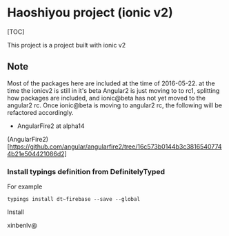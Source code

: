 # Haoshiyou project (ionic v2)

[TOC]

This project is a project built with ionic v2

## Note

Most of the packages here are included at the time of 2016-05-22. at the time the ionicv2 is still in it's beta
Angular2 is just moving to to rc1, splitting how packages are included, and ionic@beta has not yet moved to
the angular2 rc. Once ionic@beta is moving to angular2 rc, the following will be refactored accordingly.

* AngularFire2 at alpha14

(AngularFire2)[https://github.com/angular/angularfire2/tree/16c573b0144b3c38165407744b21e504421086d2]

### Install typings definition from DefinitelyTyped

For example

```
typings install dt~firebase --save --global
```

Install 

xinbenlv@